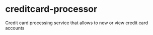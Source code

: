 # creditcard-processor
Credit card processing service that allows to new or view credit card accounts 
